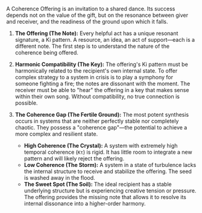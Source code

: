 A Coherence Offering is an invitation to a shared dance. Its success depends not on the value of the gift, but on the resonance between giver and receiver, and the readiness of the ground upon which it falls.

1.  **The Offering (The Note):** Every helpful act has a unique resonant signature, a Ki pattern. A resource, an idea, an act of support—each is a different note. The first step is to understand the nature of the coherence being offered.

2.  **Harmonic Compatibility (The Key):** The offering's Ki pattern must be harmonically related to the recipient's own internal state. To offer complex strategy to a system in crisis is to play a symphony for someone fighting a fire; the notes are dissonant with the moment. The receiver must be able to "hear" the offering in a key that makes sense within their own song. Without compatibility, no true connection is possible.

3.  **The Coherence Gap (The Fertile Ground):** The most potent synthesis occurs in systems that are neither perfectly stable nor completely chaotic. They possess a "coherence gap"—the potential to achieve a more complex and resilient state.
    *   **High Coherence (The Crystal):** A system with extremely high temporal coherence (`Kτ`) is rigid. It has little room to integrate a new pattern and will likely reject the offering.
    *   **Low Coherence (The Storm):** A system in a state of turbulence lacks the internal structure to receive and stabilize the offering. The seed is washed away in the flood.
    *   **The Sweet Spot (The Soil):** The ideal recipient has a stable underlying structure but is experiencing creative tension or pressure. The offering provides the missing note that allows it to resolve its internal dissonance into a higher-order harmony.